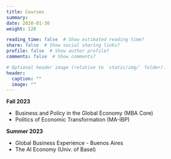 ```yaml
---
title: Courses
summary:
date: 2020-01-30
weight: 120

reading_time: false  # Show estimated reading time?
share: false  # Show social sharing links?
profile: false  # Show author profile?
comments: false  # Show comments?

# Optional header image (relative to `static/img/` folder).
header:
  caption: ""
  image: ""
---
```

<!--
**** Fall 2020
-->
**Fall 2023**
* Business and Policy in the Global Economy (MBA Core)
* Politics of Economic Transformation (MA-IBP)

**Summer 2023**
* Global Business Experience - Buenos Aires 
* The AI Economy (Univ. of Basel)




